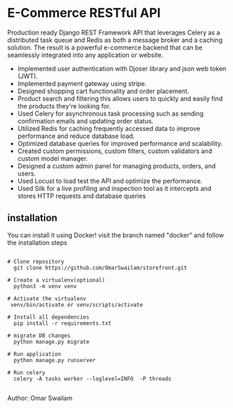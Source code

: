 # E-Commerce RESTful API
Production ready Django REST Framework API that leverages Celery as a distributed task queue and Redis as both a
message broker and a caching solution. The result is a powerful e-commerce backend that can be seamlessly integrated into
any application or website.

- Implemented user authentication with Djoser library and json web token (JWT).
- Implemented payment gateway using stripe.
- Designed shopping cart functionality and order placement.
- Product search and filtering this allows users to quickly and easily find the products they're looking for.
- Used Celery for asynchronous task processing such as sending confirmation emails and updating order status.
- Utilized Redis for caching frequently accessed data to improve performance and reduce database load.
- Optimized database queries for improved performance and scalability.
- Created custom permissions, custom filters, custom validators and custom model manager.
- Designed a custom admin panel for managing products, orders, and users.
- Used Locust to load test the API and optimize the performance.
- Used Silk for a live profiling and inspection tool as it intercepts and stores HTTP requests and database queries

## installation
You can install it using Docker! visit the branch named "docker" and follow the installation steps
```

# Clone repository
  git clone https://github.com/OmarSwailam/storefront.git

# Create a virtualenv(optional)
  python3 -m venv venv

# Activate the virtualenv
 venv/bin/activate or venv/scripts/activate

# Install all dependencies
  pip install -r requirements.txt

# migrate DB changes
  python manage.py migrate

# Run application
  python manage.py runserver

# Run celery
  celery -A tasks worker --loglevel=INFO  -P threads


```

Author: Omar Swailam
